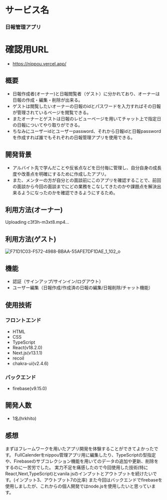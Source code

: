 # サービス名
### 日報管理アプリ

# 確認用URL
- https://nippou.vercel.app/

## 概要
- 日報作成者(オーナー)と日報閲覧者（ゲスト）に分かれており、オーナーは日報の作成・編集・削除が出来る。
- ゲストは閲覧したいオーナーの日報のidとパスワードを入力すればその日報が管理されているページを閲覧できる。
- またオーナーとゲストは日報のレビューページを用いてチャット上で指定日の日報についてやり取りができる。
- ちなみにユーザーidとユーザーpassword、それから日報idと日報passwordを作成すれば誰でもそれぞれの日報管理アプリを使用できる。

## 開発背景
- アルバイト先で学んだことや反省点などを日付毎に管理し、自分自身の成長度や改善点を明確にするために作成したアプリ。
- また、メンターの方が自分との面談前にこのアプリを確認することで、前回の面談から今回の面談までにどの業務をこなしてきたのかや課題点を解決出来るようになったのかを確認できるようにするため。

## 利用方法(オーナー)
Uploading c3f3h-m3xt8.mp4…

## 利用方法(ゲスト)
![F71D1C03-F572-4988-BBAA-55AFE7DF1DAE_1_102_o](https://user-images.githubusercontent.com/100411113/213919540-257eec1a-c2dd-4dad-ba23-66e5ca30ca90.jpeg)

## 機能
- 認証（サインアップ/サインイン/ログアウト）
- ユーザー編集（日報作成/作成済の日報の編集/日報削除/チャット機能）

## 使用技術
### フロントエンド
- HTML
- CSS
- TypeScript
- React(v18.2.0)
- Next.js(v13.1.1)
- recoil
- chakra-ui(v2.4.6)

### バックエンド
- firebase(v9.15.0)

## 開発人数
- 1名(hrkhito)

## 感想
まずはフレームワークを用いたアプリ開発を体験することができてよかったです。
FullCalenderをnippou管理アプリ用に編集したり、TypeScriptの型指定や、Firebaseのサブコレクション機能を用いてのデータの追加や更新、削除をするのに一苦労でした。
実力不足を痛感したので今回使用した技術(特にReact,Next,TypeScript)とvanila jsのインプットとアウトプットを続けたいです。(インプット3、アウトプット7の比率)
また今回はバックエンドでfirebaseを使用しましたが、これからの個人開発ではnode.jsを使用したいと思っています。
